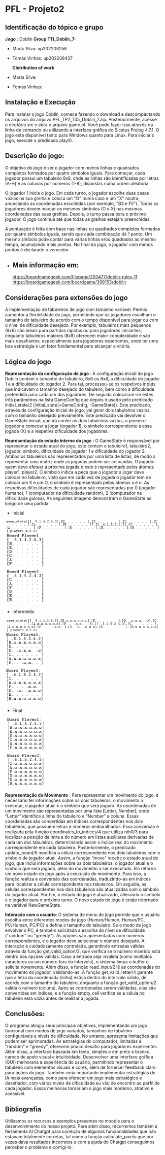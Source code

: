 # PFL - Projeto2
## Identificação do tópico e grupo
**Jogo** : Doblin
**Group T11_Doblin_7:**
- Marta Silva: up202208258
- Tomás Vinhas: up202208437

  **Distribution of work**
- Marta Silva:
- Tomás Vinhas:

## Instalação e Execução
Para instalar o jogo Doblin, comece fazendo o download e descompactando os arquivos do arquivo PFL_TP2_T05_Doblin_7.zip. Posteriormente, acesse o diretório src e abra o arquivo game.pl. Você pode fazer isso através da linha de comando ou utilizando a interface gráfica do Sicstus Prolog 4.7.1. O jogo está disponível tanto para Windows quanto para Linux. Para iniciar o jogo, execute o predicado play/0.

## Descrição do jogo:
O objetivo do jogo é ser o jogador com menos linhas e quadrados completos formados por quatro símbolos iguais. Para começar, cada jogador possui um tabuleiro 8x8, onde as linhas são identificadas por letras (A-H) e as colunas por números (1-8), dispostas numa ordem aleatória. 

O jogador 1 inicia o jogo. Em cada turno, o jogador escolhe duas casas vazias na sua grelha e coloca um "O" numa casa e um "X" noutra, anunciando as coordenadas escolhidas (por exemplo, "B3 e F5"). Todos os jogadores devem marcar os mesmos símbolos (O e X) nas mesmas coordenadas das suas grelhas. Depois, o turno passa para o próximo jogador. O jogo continua até que todas as grelhas estejam preenchidas. 

A pontuação é feita com base nas linhas ou quadrados completos formados por quatro símbolos iguais, sendo que cada combinação dá 1 ponto. Um mesmo símbolo pode contar para várias linhas e/ou quadrados ao mesmo tempo, acumulando mais pontos. No final do jogo, o jogador com menos pontos é declarado o vencedor.

- Mais informação em:
    -
    https://boardgamegeek.com/filepage/200477/doblin-rules-11
    https://boardgamegeek.com/boardgame/308153/doblin


## Considerações para extensões do jogo
A implementação de tabuleiros de jogo com tamanho variável. Permiu aumentar a flexibilidade do jogo, permitindo que os jogadores escolham o tamanho do tabuleiro de acordo com o tempo disponível para jogar ou com o nível de dificuldade desejado. Por exemplo, tabuleiros mais pequenos (6x6) são ideais para partidas rápidas ou para jogadores iniciantes, enquanto tabuleiros maiores (8x8) oferecem maior complexidade e são mais desafiantes, especialmente para jogadores experientes, onde ter uma boa estratégia é um fator fundamental para alcançar a vitória.

## Lógica do jogo


**Representação da configuração de jogo** : A configuração inicial do jogo Doblin contem o tamanho do tabuleiro, 6x6 ou 8x8, a dificuldade do jogador 1 e a dificuldade do jogador 2. Para tal, processou-se os respetivos inputs que indicavam o tamanho desejado do tabuleiro, bem como a dificuldade pretendida para cada um dos jogadores. De seguida colocaram-se estes três parâmetros na lista GameConfig que depois é usado pelo predicado initial_state/2 (initial_state(+GameConfig, -GameState)). Este predicado, através da configuração inicial de jogo, vai gerar dois tabuleiros vazios, com o tamanho desejado previamente. Este predicado vai devolver o GameState inicial, que irá conter os dois tabuleiros vazios, o primeiro jogador a começar a jogar (jogador 1), o símbolo correspondente a essa jogada (X) e a respetiva dificuldade dos jogadores. 

**Representação do estado interno do jogo** : 
O GameState é responsável por representar o estado atual do jogo, este contem o tabuleiro1, tabuleiro2, jogador, símbolo, dificuldade do jogador 1 e dificuldade do jogador 2. Ambos os tabuleiros são representados por uma lista de listas, de modo a representar uma matriz onde as jogadas podem ser colocadas. O jogador quem deve efetuar a próxima jogada e este é representado pelos átomos player1, player2. O símbolo indica a peça que o jogador a jogar deve colocar no tabuleiro, visto que em cada vez de jogada o jogador tem de colocar um X e um O, o símbolo é representado pelos átomos x e o. As respetivas dificuldades de cada jogador são representadas por 0 (jogador humano), 1 (computador na dificuldade random), 2 (computador na dificuldade gulosa). As seguintes imagens demonstram o GameState ao longo de uma partida:

- Inicial 

![Image1](Images/Inicial1.png)
![Image2](Images/Inicial2.png)

- Intermédio

![Image3](Images/meio1.png)
![Image4](Images/meio2.png)

- Final

![Image5](Images/final1.png)

**Representação do Movimento** : Para representar um movimento do jogo, é necessário ter informações sobre os dois tabuleiros, o movimento a executar, o jogador atual e o símbolo que será jogado. As coordenadas de um movimento são representadas por uma lista [Letter, Number], onde “Letter” identifica a linha do tabuleiro e “Number” a coluna. Essas coordenadas são convertidas em índices correspondentes nos dois tabuleiros, que possuem letras e números embaralhados. Essa conversão é realizada pela função coordinates_to_indices/4 que utiliza nth0/3 para localizar a posição da letra e do número em listas auxiliares derivadas de cada um dos tabuleiros, determinando assim o índice real do movimento correspondente em cada tabuleiro. Posteriormente, o predicado update_board/5 modifica a célula correspondente nos dois tabuleiros com o símbolo do jogador atual.
Assim, a função “move” recebe o estado atual do jogo, que inclui informações sobre os dois tabuleiros, o jogador atual e o símbolo que será jogado, além do movimento a ser executado. Ela retorna um novo estado do jogo após a execução do movimento.
Para isso, a função realiza a conversão das coordenadas, traduzindo-as em índices para localizar a célula correspondente nos tabuleiros. Em seguida, as células correspondentes nos dois tabuleiros são atualizadas com o símbolo do jogador atual. Por fim, o estado do jogo é atualizado, alterando o símbolo e o jogador para o próximo turno. O novo estado do jogo é então retornado na variável NewGameState.

**Interação com o usuário**:  O sistema de menu do jogo permite que o usuário escolha entre diferentes modos de jogo (Human/Human, Human/PC, PC/Human, PC/PC) e defina o tamanho do tabuleiro. Se o modo de jogo envolver o PC, é também solicitada a escolha do nível de dificuldade ("random" ou "greedy"). As opções são apresentadas com números correspondentes, e o jogador deve selecionar o número desejado. A interação é cuidadosamente controlada, garantindo entradas válidas através da função get_valid_option/2, que verifica se o número inserido está dentro das opções válidas. Caso a entrada seja inválida (como múltiplos caracteres ou um número fora do intervalo), o sistema limpa o buffer e solicita novamente.
Além disso, a função read_input/2 lê as coordenadas do movimento do jogador, validando-as. A função get_valid_letter/4 garante que a letra da coordenada (linha) esteja dentro do intervalo válido, de acordo com o tamanho do tabuleiro, enquanto a função get_valid_option/2 valida o número (coluna). Após as coordenadas serem validadas, elas são convertidas em índices, e a função empty_cell verifica se a célula no tabuleiro está vazia antes de realizar a jogada.

## Conclusões:
O programa atingiu seus principais objetivos, implementando um jogo funcional com modos de jogo variados, tamanhos de tabuleiro configuráveis e níveis de dificuldade. No entanto, apresenta limitações que podem ser aprimoradas. As estratégias do computador, limitadas a "random" e "greedy", oferecem pouco desafio para jogadores experientes. Além disso, a interface baseada em texto, simples e em preto e branco, carece de apelo visual e intuitividade.
Desenvolver uma interface gráfica (GUI) melhoraria a experiência do usuário, permitindo representar o tabuleiro com elementos visuais e cores, além de fornecer feedback claro para ações do jogo. Também seria importante implementar estratégias de IA mais avançadas, como para oferecer um jogo mais estratégico e desafiador, com vários níveis de dificuldade eu vão de encontro ao perfil de cada jogador. Essas melhorias tornariam o jogo mais moderno, atrativo e acessível.

## Bibliografia
Utilizamos os recursos e exemplos presentes no moodle para o desenvolvimento do nosso projeto. Para além disso, recorremos também à ferramenta AI Chatgpt para correção de algumas funcionalidades que não estavam totalmente corretas, tal como a função calculate_points que por vezes dava resultados incorretos e com a ajuda do Chatgpt conseguimos perceber o problema e corrigí-lo.
